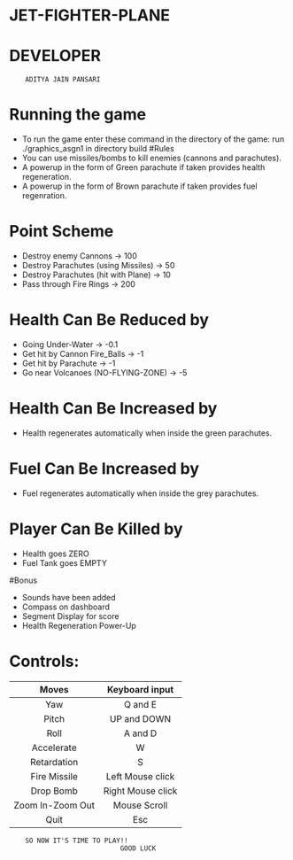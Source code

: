 # JET-FIGHTER-PLANE

# DEVELOPER
		ADITYA JAIN PANSARI
# Running the game
* To run the game enter these command in the directory of the game:
		run	./graphics_asgn1 in directory build 
#Rules
* You can use missiles/bombs to kill enemies (cannons and parachutes).
* A powerup in the form of Green parachute if taken provides health regeneration.
* A powerup in the form of Brown parachute if taken provides fuel regenration.

# Point Scheme
* Destroy enemy Cannons -> 100
* Destroy Parachutes (using Missiles) -> 50
* Destroy Parachutes (hit with Plane) -> 10
* Pass through Fire Rings -> 200

# Health Can Be Reduced by
* Going Under-Water -> -0.1
* Get hit by Cannon Fire_Balls -> -1
* Get hit by Parachute -> -1
* Go near Volcanoes (NO-FLYING-ZONE) -> -5

# Health Can Be Increased by
* Health regenerates automatically when inside the green parachutes.

# Fuel Can Be Increased by
* Fuel regenerates automatically when inside the grey parachutes.

# Player Can Be Killed by
* Health goes ZERO
* Fuel Tank goes EMPTY

#Bonus
* Sounds have been added
* Compass on dashboard
* Segment Display for score
* Health Regeneration Power-Up

# Controls:

|      Moves      | Keyboard input  |
|:---------------:|:---------------:|
| Yaw       	  |    Q and E      |
| Pitch     	  |   UP and DOWN   |
| Roll       	  |    A and D      |
| Accelerate      |       W         |
| Retardation     |       S         |
| Fire Missile    | Left Mouse click|
| Drop Bomb       |Right Mouse click|
| Zoom In-Zoom Out|   Mouse Scroll  |
| Quit            |       Esc       |

		SO NOW IT'S TIME TO PLAY!!
								GOOD LUCK
